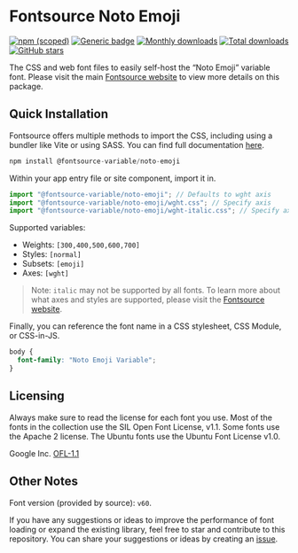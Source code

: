 # Fontsource Noto Emoji

[![npm (scoped)](https://img.shields.io/npm/v/@fontsource-variable/noto-emoji?color=brightgreen)](https://www.npmjs.com/package/@fontsource-variable/noto-emoji) [![Generic badge](https://img.shields.io/badge/fontsource-passing-brightgreen)](https://github.com/fontsource/fontsource) [![Monthly downloads](https://badgen.net/npm/dm/@fontsource-variable/noto-emoji)](https://github.com/fontsource/fontsource) [![Total downloads](https://badgen.net/npm/dt/@fontsource-variable/noto-emoji)](https://github.com/fontsource/fontsource) [![GitHub stars](https://img.shields.io/github/stars/fontsource/fontsource.svg?style=social&label=Star)](https://github.com/fontsource/fontsource/stargazers)

The CSS and web font files to easily self-host the “Noto Emoji” variable font. Please visit the main [Fontsource website](https://fontsource.org/fonts/noto-emoji) to view more details on this package.

## Quick Installation

Fontsource offers multiple methods to import the CSS, including using a bundler like Vite or using SASS. You can find full documentation [here](https://fontsource.org/docs/getting-started/introduction).

```javascript
npm install @fontsource-variable/noto-emoji
```

Within your app entry file or site component, import it in.

```javascript
import "@fontsource-variable/noto-emoji"; // Defaults to wght axis
import "@fontsource-variable/noto-emoji/wght.css"; // Specify axis
import "@fontsource-variable/noto-emoji/wght-italic.css"; // Specify axis and style
```

Supported variables:
- Weights: `[300,400,500,600,700]`
- Styles: `[normal]`
- Subsets: `[emoji]`
- Axes: `[wght]`

> Note: `italic` may not be supported by all fonts. To learn more about what axes and styles are supported, please visit the [Fontsource website](https://fontsource.org/fonts/noto-emoji).

Finally, you can reference the font name in a CSS stylesheet, CSS Module, or CSS-in-JS.

```css
body {
  font-family: "Noto Emoji Variable";
}
```

## Licensing
Always make sure to read the license for each font you use. Most of the fonts in the collection use the SIL Open Font License, v1.1. Some fonts use the Apache 2 license. The Ubuntu fonts use the Ubuntu Font License v1.0.

Google Inc.
[OFL-1.1](http://scripts.sil.org/OFL)

## Other Notes
Font version (provided by source): `v60`.

If you have any suggestions or ideas to improve the performance of font loading or expand the existing library, feel free to star and contribute to this repository. You can share your suggestions or ideas by creating an [issue](https://github.com/fontsource/fontsource/issues).